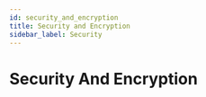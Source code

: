 ```yaml
---
id: security_and_encryption
title: Security and Encryption
sidebar_label: Security
---
```



# Security And Encryption